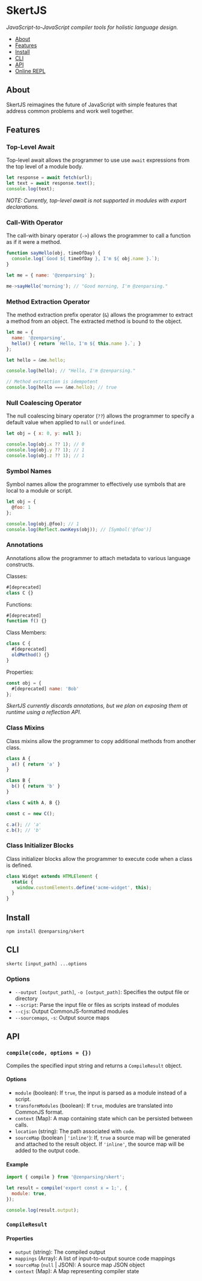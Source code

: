 # SkertJS

*JavaScript-to-JavaScript compiler tools for holistic language design.*

- [About](#about)
- [Features](#features)
- [Install](#install)
- [CLI](#cli)
- [API](#api)
- [Online REPL](https://zenparsing.github.io/skert/repl/)

## About

SkertJS reimagines the future of JavaScript with simple features that address common problems and work well together.

## Features

### Top-Level Await

Top-level await allows the programmer to use use `await` expressions from the top level of a module body.

```js
let response = await fetch(url);
let text = await response.text();
console.log(text);
```

*NOTE: Currently, top-level await is not supported in modules with export declarations.*

### Call-With Operator

The call-with binary operator (`->`) allows the programmer to call a function as if it were a method.

```js
function sayHello(obj, timeOfDay) {
  console.log(`Good ${ timeOfDay }, I'm ${ obj.name }.`);
}

let me = { name: '@zenparsing' };

me->sayHello('morning'); // "Good morning, I'm @zenparsing."
```

### Method Extraction Operator

The method extraction prefix operator (`&`) allows the programmer to extract a method from an object. The extracted method is bound to the object.

```js
let me = {
  name: '@zenparsing',
  hello() { return `Hello, I'm ${ this.name }.`; }
};

let hello = &me.hello;

console.log(hello); // "Hello, I'm @zenparsing."

// Method extraction is idempotent
console.log(hello === &me.hello); // true
```

### Null Coalescing Operator

The null coalescing binary operator (`??`) allows the programmer to specify a default value when applied to `null` or `undefined`.

```js
let obj = { x: 0, y: null };

console.log(obj.x ?? 1); // 0
console.log(obj.y ?? 1); // 1
console.log(obj.z ?? 1); // 1
```

### Symbol Names

Symbol names allow the programmer to effectively use symbols that are local to a module or script.

```js
let obj = {
  @foo: 1
};

console.log(obj.@foo); // 1
console.log(Reflect.ownKeys(obj)); // [Symbol('@foo')]
```

### Annotations

Annotations allow the programmer to attach metadata to various language constructs.

Classes:

```js
#[deprecated]
class C {}
```

Functions:

```js
#[deprecated]
function f() {}
```

Class Members:

```js
class C {
  #[deprecated]
  oldMethod() {}
}

```

Properties:

```js
const obj = {
  #[deprecated] name: 'Bob'
};
```

*SkertJS currently discards annotations, but we plan on exposing them at runtime using a reflection API.*

### Class Mixins

Class mixins allow the programmer to copy additional methods from another class.

```js
class A {
  a() { return 'a' }
}

class B {
  b() { return 'b' }
}

class C with A, B {}

const c = new C();

c.a(); // 'a'
c.b(); // 'b'
```

### Class Initializer Blocks

Class initializer blocks allow the programmer to execute code when a class is defined.

```js
class Widget extends HTMLElement {
  static {
    window.customElements.define('acme-widget', this);
  }
}
```

## Install

```
npm install @zenparsing/skert
```

## CLI

```
skertc [input_path] ...options
```

### Options

- `--output [output_path]`, `-o [output_path]`: Specifies the output file or directory
- `--script`: Parse the input file or files as scripts instead of modules
- `--cjs`: Output CommonJS-formatted modules
- `--sourcemaps`, `-s`: Output source maps

## API

### `compile(code, options = {})`

Compiles the specified input string and returns a `CompileResult` object.

#### Options

- `module` (boolean): If `true`, the input is parsed as a module instead of a script.
- `transformModules` (boolean): If `true`, modules are translated into CommonJS format.
- `context` (Map): A map containing state which can be persisted between calls.
- `location` (string): The path associated with `code`.
- `sourceMap` (boolean | `'inline'`): If, `true` a source map will be generated and attached to the result object. If `'inline'`, the source map will be added to the output code.

#### Example

```js
import { compile } from '@zenparsing/skert';

let result = compile('export const x = 1;', {
  module: true,
});

console.log(result.output);
```

### `CompileResult`

#### Properties

- `output` (string): The compiled output
- `mappings` (Array): A list of input-to-output source code mappings
- `sourceMap` (`null` | JSON): A source map JSON object
- `context` (Map): A Map representing compiler state
